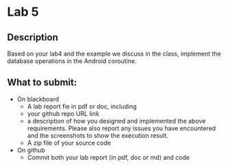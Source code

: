 # Lab 5
## Description
Based on your lab4 and the example we discuss in the class, implement the database operations in the Android coroutine. 
## What to submit: 
- On blackboard
  - A lab report fie in pdf or doc, including 
   - your github repo URL link
   - a description of how you designed and implemented the above requirements. Please also report any issues you have encountered and the screenshots to show the execution result.
  - A zip file of your source code
- On github
  - Commit both your lab report (in pdf, doc or md) and code
